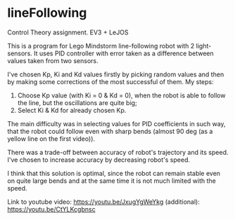 # lineFollowing
Control Theory assignment. EV3 + LeJOS

This is a program for Lego Mindstorm line-following robot with 2 light-sensors.
It uses PID controller with error taken as a difference between values taken from two sensors.

I've chosen Kp, Ki and Kd values firstly by picking random values and then by making some corrections of the most successful of them.
My steps:
1) Choose Kp value (with Ki = 0 & Kd = 0), when the robot is able to follow the line, but the oscillations are quite big;
2) Select Ki & Kd for already chosen Kp.

The main difficulty was in selecting values for PID coefficients in such way, that the robot could follow even with sharp bends (almost 90 deg (as a yellow line on the first video)).

There was a trade-off between accuracy of robot's trajectory and its speed. I've chosen to increase accuracy by decreasing robot's speed.

I think that this solution is optimal, since the robot can remain stable even on quite large bends and at the same time it is not much limited with the speed.

Link to youtube video:
https://youtu.be/JxugYgWeYkg
(additional):
https://youtu.be/CtYLKcgbnsc
